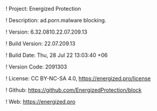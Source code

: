 ! Project: Energized Protection

! Description: ad.porn.malware blocking.

! Version: 6.32.0810.22.07.209.13

! Build Version: 22.07.209.13

! Build Date: Thu, 28 Jul 22 13:03:40 +06

! Version Code: 2091303

! License: CC BY-NC-SA 4.0, https://energized.pro/license

! Github: https://github.com/EnergizedProtection/block

! Web: https://energized.pro
